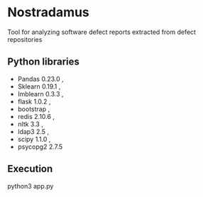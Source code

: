 # Nostradamus
Tool for analyzing software defect reports extracted from defect repositories

## Python libraries

* Pandas	0.23.0 ,
* Sklearn	0.19.1 ,
* Imblearn	0.3.3 ,
* flask	1.0.2 ,
* bootstrap	 ,
* redis	2.10.6 ,
* nltk	3.3 ,
* ldap3	2.5 ,
* scipy	1.1.0 ,
* psycopg2	2.7.5

## Execution
python3 app.py
